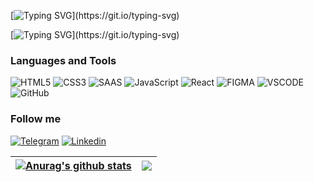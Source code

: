 [![Typing SVG](https://readme-typing-svg.herokuapp.com?color=%2336BCF7&lines=Welcome+to+my+profile+.)](https://git.io/typing-svg)

[![Typing SVG](https://readme-typing-svg.herokuapp.com?color=%2336BCF7&lines=I+am+Junior+Front+End+Developer+.)](https://git.io/typing-svg)

### Languages and Tools

![HTML5](https://img.shields.io/badge/-HTML-ec3e0e?style=flat&logo=HTML5&logoColor=fff)
![CSS3](https://img.shields.io/badge/-CSS3-0f72b5?style=flat&logo=CSS3&logoColor=fff)
![SAAS](https://img.shields.io/badge/Sass-CC6699?style=flat&logo=Sass&logoColor=fff)
![JavaScript](https://img.shields.io/badge/-JavaScript-e4cf0e?style=flat&logo=JavaScript&logoColor=fff)
![React](https://img.shields.io/badge/-ReactJS-11c9ee?style=flat&logo=React&logoColor=fff)
![FIGMA](https://img.shields.io/badge/Figma-F24E1E?style=flat&logo=figma&logoColor=fff)
![VSCODE](https://img.shields.io/badge/VSCode-1f425f?style=flat&logo=visualstudiocode&logoColor=fff)
![GitHub](https://img.shields.io/badge/-GitHub-0f72b5?style=flat&logo=GitHub&logoColor=fff?logoWidth=60)

### Follow me

[![Telegram](https://img.shields.io/badge/-Telegram-004f76?style=flat-square&logo=Telegram&logoColor=fff)](https://t.me/Ruslan_Negoda)
[![Linkedin](https://img.shields.io/badge/Linkedin-0a63bc?style=flat&logo=Linkedin&logoColor=fff)](https://www.linkedin.com/in/ruslan-negoda-640985225/)

| <a href="https://github.com/RuslanNegoda1989Arjuna/github-readme-stats"><img align="center" src="https://github-readme-stats.vercel.app/api?username=RuslanNegoda1989Arjuna&show_icons=true&include_all_commits=true&theme=buefy&hide_border=true" alt="Anurag's github stats" /></a> | <a href="https://github.com/RuslanNegoda1989Arjuna/github-readme-stats"><img align="center" src="https://github-readme-stats.vercel.app/api/top-langs/?username=RuslanNegoda1989Arjuna&layout=compact&theme=buefy&hide_border=true" /></a> |
| ------------------------------------------------------------------------------------------------------------------------------------------------------------------------------------------------------------------------------------------------------------------------------------- | ------------------------------------------------------------------------------------------------------------------------------------------------------------------------------------------------------------------------------------------ |
